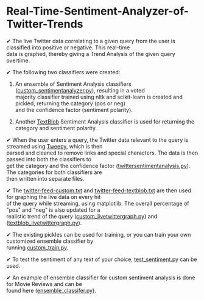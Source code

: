 # Real-Time-Sentiment-Analyzer-of-Twitter-Trends

✔ The live Twitter data correlating to a given query from the user is classified into positive or negative. This real-time  
data is graphed, thereby giving a Trend Analysis of the given query overtime.

✔ The following two classifiers were created:

1. An ensemble of Sentiment Analysis classifiers ([custom_sentimentanalyzer.py](https://github.com/gauthkris/Real-Time-Sentiment-Analyzer-of-Twitter-Trends/blob/master/custom_sentimentanalyzer.py)), resulting in a voted  
majority classifier trained using nltk and scikit-learn is created and pickled, returning the category (pos or neg)  
and the confidence factor (sentiment polarity).

2. Another [TextBlob](https://textblob.readthedocs.io/en/dev/) Sentiment Analysis classifier is used for returning the category and sentiment polarity.

✔ When the user enters a query, the Twitter data relevant to the query is streamed using [Tweepy](http://www.tweepy.org/), which is then  
parsed and cleaned to remove links and special characters. The data is then passed into both the classifiers to  
get the category and the confidence factor ([twittersentimentanalysis.py](https://github.com/gauthkris/Real-Time-Sentiment-Analyzer-of-Twitter-Trends/blob/master/twittersentimentanalysis.py)). The categories for both classifiers are  
then written into separate files.

✔ The [twitter-feed-custom.txt](https://github.com/gauthkris/Real-Time-Sentiment-Analyzer-of-Twitter-Trends/blob/master/twitter-feed-custom.txt) and 
[twitter-feed-textblob.txt](https://github.com/gauthkris/Real-Time-Sentiment-Analyzer-of-Twitter-Trends/blob/master/twitter-feed-textblob.txt) are then used for graphing the live data on every hit  
of the query while streaming, using matplotlib. The overall percentage of "pos" and "neg" is also updated for a  
realistic trend of the query ([custom_livetwittergraph.py](https://github.com/gauthkris/Real-Time-Sentiment-Analyzer-of-Twitter-Trends/blob/master/custom_livetwittergraph.py)) and ([textblob_livetwittergraph.py](https://github.com/gauthkris/Real-Time-Sentiment-Analyzer-of-Twitter-Trends/blob/master/textblob_livetwittergraph.py)).

✔ The existing pickles can be used for training, or you can train your own customized ensemble classifier by  
running [custom_train.py](https://github.com/gauthkris/Real-Time-Sentiment-Analyzer-of-Twitter-Trends/blob/master/custom_train.py).

✔ To test the sentiment of any text of your choice, [test_sentiment.py](https://github.com/gauthkris/Real-Time-Sentiment-Analyzer-of-Twitter-Trends/blob/master/test_sentiment.py) can be used.

✔ An example of ensemble classifier for custom sentiment analysis is done for Movie Reviews and can be \
found here ([ensemble_classifer.py](https://github.com/gauthkris/Real-Time-Sentiment-Analyzer-of-Twitter-Trends/blob/master/ensemble_classifier.py)).
